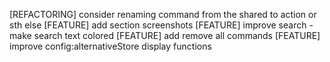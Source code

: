 [REFACTORING] consider renaming command from the shared to action or sth else 
[FEATURE] add section screenshots
[FEATURE] improve search - make search text colored
[FEATURE] add remove all commands
[FEATURE] improve config:alternativeStore display functions

